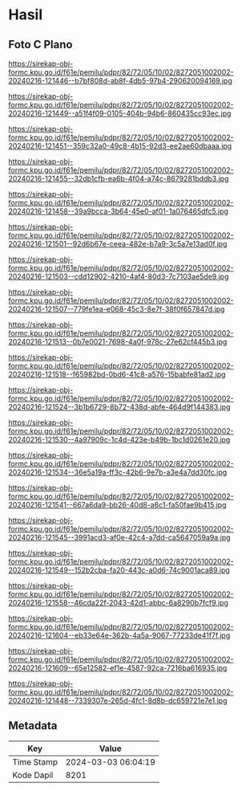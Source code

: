 # Hasil

## Foto C Plano

https://sirekap-obj-formc.kpu.go.id/f61e/pemilu/pdpr/82/72/05/10/02/8272051002002-20240216-121446--b7bf808d-ab8f-4db5-97b4-290620094169.jpg

https://sirekap-obj-formc.kpu.go.id/f61e/pemilu/pdpr/82/72/05/10/02/8272051002002-20240216-121449--a51f4f09-0105-404b-94b6-860435cc93ec.jpg

https://sirekap-obj-formc.kpu.go.id/f61e/pemilu/pdpr/82/72/05/10/02/8272051002002-20240216-121451--359c32a0-49c8-4b15-92d3-ee2ae60dbaaa.jpg

https://sirekap-obj-formc.kpu.go.id/f61e/pemilu/pdpr/82/72/05/10/02/8272051002002-20240216-121455--32db1cfb-ea6b-4f04-a74c-8679281bddb3.jpg

https://sirekap-obj-formc.kpu.go.id/f61e/pemilu/pdpr/82/72/05/10/02/8272051002002-20240216-121458--39a9bcca-3b64-45e0-af01-1a076465dfc5.jpg

https://sirekap-obj-formc.kpu.go.id/f61e/pemilu/pdpr/82/72/05/10/02/8272051002002-20240216-121501--92d6b67e-ceea-482e-b7a9-3c5a7e13ad0f.jpg

https://sirekap-obj-formc.kpu.go.id/f61e/pemilu/pdpr/82/72/05/10/02/8272051002002-20240216-121503--cdd12902-4210-4af4-80d3-7c7103ae5de9.jpg

https://sirekap-obj-formc.kpu.go.id/f61e/pemilu/pdpr/82/72/05/10/02/8272051002002-20240216-121507--779fe1ea-e068-45c3-8e7f-38f0f657847d.jpg

https://sirekap-obj-formc.kpu.go.id/f61e/pemilu/pdpr/82/72/05/10/02/8272051002002-20240216-121513--0b7e0021-7698-4a0f-978c-27e62cf445b3.jpg

https://sirekap-obj-formc.kpu.go.id/f61e/pemilu/pdpr/82/72/05/10/02/8272051002002-20240216-121518--f65982bd-0bd6-41c8-a576-15babfe81ad2.jpg

https://sirekap-obj-formc.kpu.go.id/f61e/pemilu/pdpr/82/72/05/10/02/8272051002002-20240216-121524--3b1b6729-8b72-438d-abfe-464d9f144383.jpg

https://sirekap-obj-formc.kpu.go.id/f61e/pemilu/pdpr/82/72/05/10/02/8272051002002-20240216-121530--4a97909c-1c4d-423e-b49b-1bc1d0261e20.jpg

https://sirekap-obj-formc.kpu.go.id/f61e/pemilu/pdpr/82/72/05/10/02/8272051002002-20240216-121534--36e5a19a-ff3c-42b6-9e7b-a3e4a7dd30fc.jpg

https://sirekap-obj-formc.kpu.go.id/f61e/pemilu/pdpr/82/72/05/10/02/8272051002002-20240216-121541--667a6da9-bb26-40d8-a6c1-fa50fae9b415.jpg

https://sirekap-obj-formc.kpu.go.id/f61e/pemilu/pdpr/82/72/05/10/02/8272051002002-20240216-121545--3991acd3-af0e-42c4-a7dd-ca5647059a9a.jpg

https://sirekap-obj-formc.kpu.go.id/f61e/pemilu/pdpr/82/72/05/10/02/8272051002002-20240216-121549--152b2cba-fa20-443c-a0d6-74c9001aca89.jpg

https://sirekap-obj-formc.kpu.go.id/f61e/pemilu/pdpr/82/72/05/10/02/8272051002002-20240216-121558--46cda22f-2043-42d1-abbc-6a8290b7fcf9.jpg

https://sirekap-obj-formc.kpu.go.id/f61e/pemilu/pdpr/82/72/05/10/02/8272051002002-20240216-121604--eb33e64e-362b-4a5a-9067-77233de41f7f.jpg

https://sirekap-obj-formc.kpu.go.id/f61e/pemilu/pdpr/82/72/05/10/02/8272051002002-20240216-121609--65e12582-ef1e-4587-92ca-7216ba616935.jpg

https://sirekap-obj-formc.kpu.go.id/f61e/pemilu/pdpr/82/72/05/10/02/8272051002002-20240216-121448--7339307e-265d-4fc1-8d8b-dc659721e7e1.jpg


## Metadata

| Key        | Value               |
| ---------- | ------------------- |
| Time Stamp | 2024-03-03 06:04:19 |
| Kode Dapil | 8201                |



